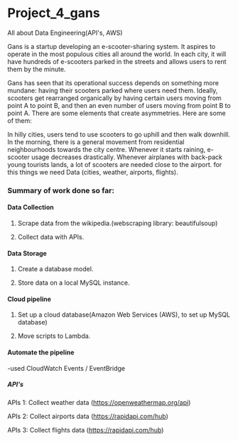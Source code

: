 # Project_4_gans
All about Data Engineering(API's, AWS)

Gans is a startup developing an e-scooter-sharing system. It aspires to operate in the most populous cities all around the world. In each city, it will have hundreds of e-scooters parked in the streets and allows users to rent them by the minute.

Gans has seen that its operational success depends on something more mundane: having their scooters parked where users need them.
Ideally, scooters get rearranged organically by having certain users moving from point A to point B, and then an even number of users moving from point B to point A. There are some elements that create asymmetries. Here are some of them:

In hilly cities, users tend to use scooters to go uphill and then walk downhill.
In the morning, there is a general movement from residential neighbourhoods towards the city centre.
Whenever it starts raining, e-scooter usage decreases drastically.
Whenever airplanes with back-pack young tourists lands, a lot of scooters are needed close to the airport.
for this things we need Data (cities, weather, airports, flights).


### Summary of work done so far:

#### Data Collection
1. Scrape data from the wikipedia.(webscraping library: beautifulsoup)

2. Collect data with APIs.

#### Data Storage
1. Create a database model.

2. Store data on a local MySQL instance.

#### Cloud pipeline
1. Set up a cloud database(Amazon Web Services (AWS), to set up MySQL database)

2. Move scripts to Lambda.

#### Automate the pipeline
-used CloudWatch Events / EventBridge 


##### API's
APIs 1: Collect weather data (https://openweathermap.org/api)

APIs 2: Collect airports data (https://rapidapi.com/hub)

APIs 3: Collect flights data (https://rapidapi.com/hub)

